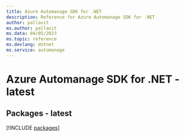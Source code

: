 ```yaml
---
title: Azure Automanage SDK for .NET
description: Reference for Azure Automanage SDK for .NET
author: pallavit
ms.author: pallavit
ms.data: 04/05/2023
ms.topic: reference
ms.devlang: dotnet
ms.service: automanage
---
```

# Azure Automanage SDK for .NET - latest
## Packages - latest
[!INCLUDE [packages](automanage-index.md)]